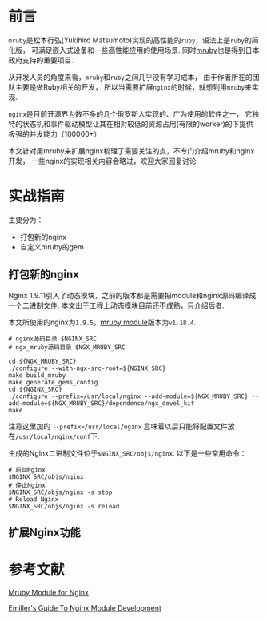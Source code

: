 # 前言

`mruby`是松本行弘(Yukihiro Matsumoto)实现的高性能的`ruby`，语法上是`ruby`的简化版，
可满足嵌入式设备和一些高性能应用的使用场景. 
同时[mruby](http://mruby.org/)也是得到日本政府支持的重要项目.

从开发人员的角度来看，`mruby`和`ruby`之间几乎没有学习成本，
由于作者所在的团队主要是做Ruby相关的开发，
所以当需要扩展`nginx`的时候，就想到用`mruby`来实现.

`nginx`是目前开源界为数不多的几个俄罗斯人实现的、广为使用的软件之一，
它独特的状态机和事件驱动模型让其在相对较低的资源占用(有限的worker)的下提供极强的并发能力（100000+）.

本文针对用mruby来扩展nginx梳理了需要关注的点，不专门介绍mruby和nginx开发，
一些nginx的实现相关内容会略过，欢迎大家回复讨论.

# 实战指南

主要分为：
* 打包新的nginx
* 自定义mruby的gem

## 打包新的nginx

Nginx 1.9.11引入了动态模块，之前的版本都是需要把module和nginx源码编译成一个二进制文件.
本文出于工程上动态模块目前还不成熟，只介绍后者.

本文所使用的nginx为`1.9.5`，[mruby module](https://github.com/matsumoto-r/ngx_mruby)版本为`v1.18.4`.

```
# nginx源码目录 $NGINX_SRC
# ngx_mruby源码目录 $NGX_MRUBY_SRC

cd ${NGX_MRUBY_SRC}
./configure --with-ngx-src-root=${NGINX_SRC}
make build_mruby
make generate_gems_config
cd ${NGINX_SRC}
./configure --prefix=/usr/local/nginx --add-module=${NGX_MRUBY_SRC} --add-module=${NGX_MRUBY_SRC}/dependence/ngx_devel_kit
make
```

注意这里加的 `--prefix=/usr/local/nginx` 意味着以后只能将配置文件放在`/usr/local/nginx/conf`下.

生成的Nginx二进制文件位于`$NGINX_SRC/objs/nginx`. 以下是一些常用命令：

```
# 启动Nginx
$NGINX_SRC/objs/nginx
# 停止Nginx
$NGINX_SRC/objs/nginx -s stop
# Reload Nginx
$NGINX_SRC/objs/nginx -s reload
```

## 扩展Nginx功能

# 参考文献

[Mruby Module for Nginx](http://ngx.mruby.org/)

[Emiller's Guide To Nginx Module Development](http://www.evanmiller.org/nginx-modules-guide.html)
